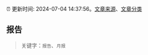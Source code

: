 :alarm_clock: 更新时间: 2024-07-04 14:37:56。[文章来源](/README.md)、[文章分类](/TAGS.md)

## 报告


> 关键字：`报告`、`月报`




